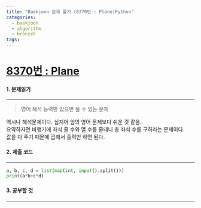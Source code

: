 ```yaml
---
title: "Baekjoon 문제 풀기 (8370번 : Plane)Python"
categories:
  - baekjoon
  - algorithm
  - bronze5
tags:
---
```



# [8370번 : Plane](https://www.acmicpc.net/problem/8370)

#### 1. 문제읽기
---

> 영어 해석 능력만 있으면 풀 수 있는 문제 

역시나 해석문제이다. 심지어 앞의 영어 문제보다 쉬운 것 같음..  
요약하자면 비행기에 좌석 줄 수와 열 수를 줄테니 총 좌석 수를 구하라는 문제이다.  
값을 다 주기 때문에 곱해서 출력만 하면 된다.  

#### 2. 제출 코드 
---

```python
a, b, c, d = list(map(int, input().split()))
print(a*b+c*d)
```


#### 3. 공부할 것
---
